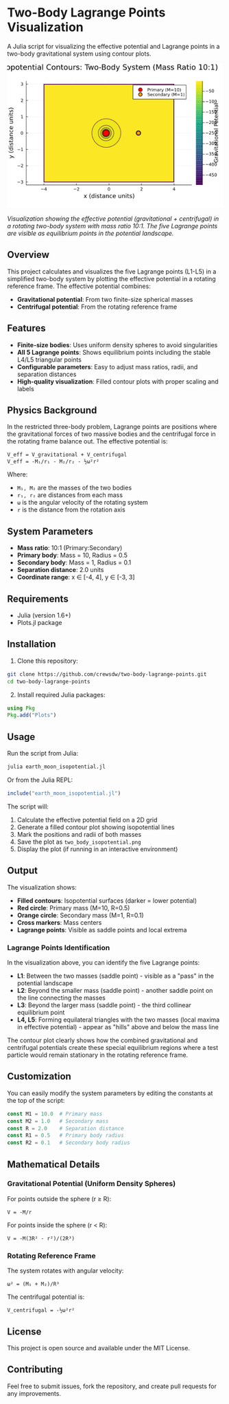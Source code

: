 # Two-Body Lagrange Points Visualization

A Julia script for visualizing the effective potential and Lagrange points in a two-body gravitational system using contour plots.

![Two-Body Effective Potential](two_body_isopotential.png)

*Visualization showing the effective potential (gravitational + centrifugal) in a rotating two-body system with mass ratio 10:1. The five Lagrange points are visible as equilibrium points in the potential landscape.*

## Overview

This project calculates and visualizes the five Lagrange points (L1-L5) in a simplified two-body system by plotting the effective potential in a rotating reference frame. The effective potential combines:

- **Gravitational potential**: From two finite-size spherical masses
- **Centrifugal potential**: From the rotating reference frame

## Features

- **Finite-size bodies**: Uses uniform density spheres to avoid singularities
- **All 5 Lagrange points**: Shows equilibrium points including the stable L4/L5 triangular points
- **Configurable parameters**: Easy to adjust mass ratios, radii, and separation distances
- **High-quality visualization**: Filled contour plots with proper scaling and labels

## Physics Background

In the restricted three-body problem, Lagrange points are positions where the gravitational forces of two massive bodies and the centrifugal force in the rotating frame balance out. The effective potential is:

```
V_eff = V_gravitational + V_centrifugal
V_eff = -M₁/r₁ - M₂/r₂ - ½ω²r²
```

Where:
- `M₁, M₂` are the masses of the two bodies
- `r₁, r₂` are distances from each mass
- `ω` is the angular velocity of the rotating system
- `r` is the distance from the rotation axis

## System Parameters

- **Mass ratio**: 10:1 (Primary:Secondary)
- **Primary body**: Mass = 10, Radius = 0.5
- **Secondary body**: Mass = 1, Radius = 0.1
- **Separation distance**: 2.0 units
- **Coordinate range**: x ∈ [-4, 4], y ∈ [-3, 3]

## Requirements

- Julia (version 1.6+)
- Plots.jl package

## Installation

1. Clone this repository:
```bash
git clone https://github.com/crewsdw/two-body-lagrange-points.git
cd two-body-lagrange-points
```

2. Install required Julia packages:
```julia
using Pkg
Pkg.add("Plots")
```

## Usage

Run the script from Julia:

```bash
julia earth_moon_isopotential.jl
```

Or from the Julia REPL:
```julia
include("earth_moon_isopotential.jl")
```

The script will:
1. Calculate the effective potential field on a 2D grid
2. Generate a filled contour plot showing isopotential lines
3. Mark the positions and radii of both masses
4. Save the plot as `two_body_isopotential.png`
5. Display the plot (if running in an interactive environment)

## Output

The visualization shows:
- **Filled contours**: Isopotential surfaces (darker = lower potential)
- **Red circle**: Primary mass (M=10, R=0.5)
- **Orange circle**: Secondary mass (M=1, R=0.1)
- **Cross markers**: Mass centers
- **Lagrange points**: Visible as saddle points and local extrema

### Lagrange Points Identification

In the visualization above, you can identify the five Lagrange points:

- **L1**: Between the two masses (saddle point) - visible as a "pass" in the potential landscape
- **L2**: Beyond the smaller mass (saddle point) - another saddle point on the line connecting the masses  
- **L3**: Beyond the larger mass (saddle point) - the third collinear equilibrium point
- **L4, L5**: Forming equilateral triangles with the two masses (local maxima in effective potential) - appear as "hills" above and below the mass line

The contour plot clearly shows how the combined gravitational and centrifugal potentials create these special equilibrium regions where a test particle would remain stationary in the rotating reference frame.

## Customization

You can easily modify the system parameters by editing the constants at the top of the script:

```julia
const M1 = 10.0  # Primary mass
const M2 = 1.0   # Secondary mass  
const R = 2.0    # Separation distance
const R1 = 0.5   # Primary body radius
const R2 = 0.1   # Secondary body radius
```

## Mathematical Details

### Gravitational Potential (Uniform Density Spheres)

For points outside the sphere (r ≥ R):
```
V = -M/r
```

For points inside the sphere (r < R):
```  
V = -M(3R² - r²)/(2R³)
```

### Rotating Reference Frame

The system rotates with angular velocity:
```
ω² = (M₁ + M₂)/R³
```

The centrifugal potential is:
```
V_centrifugal = -½ω²r²
```

## License

This project is open source and available under the MIT License.

## Contributing

Feel free to submit issues, fork the repository, and create pull requests for any improvements.